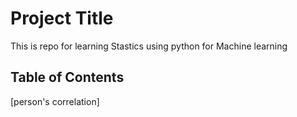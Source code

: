 # Project Title
This is repo for learning Stastics using python for Machine learning 

## Table of Contents
[person's correlation]